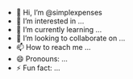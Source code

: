 - 👋 Hi, I’m @simplexpenses
- 👀 I’m interested in ...
- 🌱 I’m currently learning ...
- 💞️ I’m looking to collaborate on ...
- 📫 How to reach me ...
- 😄 Pronouns: ...
- ⚡ Fun fact: ...

<!---
simplexpenses/simplexpenses is a ✨ special ✨ repository because its `README.md` (this file) appears on your GitHub profile.
You can click the Preview link to take a look at your changes.
--->
